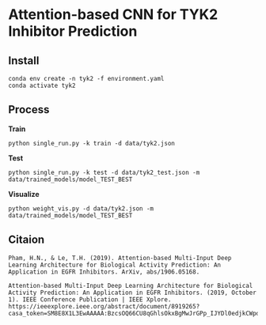 # Attention-based CNN for TYK2 Inhibitor Prediction

## Install

    conda env create -n tyk2 -f environment.yaml
    conda activate tyk2
 
## Process
**Train**

    python single_run.py -k train -d data/tyk2.json
    
**Test**

    python single_run.py -k test -d data/tyk2_test.json -m data/trained_models/model_TEST_BEST

**Visualize**

    python weight_vis.py -d data/tyk2.json -m data/trained_models/model_TEST_BEST
    
## Citaion

    Pham, H.N., & Le, T.H. (2019). Attention-based Multi-Input Deep Learning Architecture for Biological Activity Prediction: An Application in EGFR Inhibitors. ArXiv, abs/1906.05168.
    
    Attention-based Multi-Input Deep Learning Architecture for Biological Activity Prediction: An Application in EGFR Inhibitors. (2019, October 1). IEEE Conference Publication | IEEE Xplore. https://ieeexplore.ieee.org/abstract/document/8919265?casa_token=SM8E8X1L3EwAAAAA:BzcsOQ66CU8qGhlsOkxBgMwJrGPp_IJYDl0edjkCWpdGQwfS4zJbjb1jLt0ZeafA1sXdmdXasQ
    
